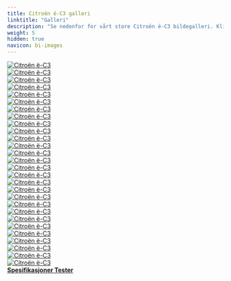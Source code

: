 ```yaml
---
title: Citroën ë-C3 galleri
linktitle: "Galleri"
description: "Se nedenfor for vårt store Citroën ë-C3 bildegalleri. Klikk på bildene for høyoppløselige versjoner."
weight: 5
hidden: true
navicon: bi-images
---
```

<!-- markdownlint-disable MD033 -->
<div class="row" id ="my-gallery">
	<div class="pswp-grid-item col-6 col-md-4">
		<a href="https://media.evkx.net/multimedia/models/citroën/ë-c3/ë-c3/charging_1.jpg"
data-pswp-src="https://media.evkx.net/multimedia/models/citroën/ë-c3/ë-c3/charging_1.jpg"
data-pswp-width="2894"
data-pswp-height="2170" 
target="_blank">
			<img src="https://media.evkx.net/multimedia/models/citroën/ë-c3/ë-c3/charging_1_xst.jpg" alt="Citroën ë-C3" class="img-fluid " />
		</a>
	</div>
	<div class="pswp-grid-item col-6 col-md-4">
		<a href="https://media.evkx.net/multimedia/models/citroën/ë-c3/ë-c3/doors_1.jpg"
data-pswp-src="https://media.evkx.net/multimedia/models/citroën/ë-c3/ë-c3/doors_1.jpg"
data-pswp-width="3000"
data-pswp-height="1999" 
target="_blank">
			<img src="https://media.evkx.net/multimedia/models/citroën/ë-c3/ë-c3/doors_1_xst.jpg" alt="Citroën ë-C3" class="img-fluid " />
		</a>
	</div>
	<div class="pswp-grid-item col-6 col-md-4">
		<a href="https://media.evkx.net/multimedia/models/citroën/ë-c3/ë-c3/exterior_1.jpg"
data-pswp-src="https://media.evkx.net/multimedia/models/citroën/ë-c3/ë-c3/exterior_1.jpg"
data-pswp-width="3000"
data-pswp-height="2000" 
target="_blank">
			<img src="https://media.evkx.net/multimedia/models/citroën/ë-c3/ë-c3/exterior_1_xst.jpg" alt="Citroën ë-C3" class="img-fluid " />
		</a>
	</div>
	<div class="pswp-grid-item col-6 col-md-4">
		<a href="https://media.evkx.net/multimedia/models/citroën/ë-c3/ë-c3/exterior_2.jpg"
data-pswp-src="https://media.evkx.net/multimedia/models/citroën/ë-c3/ë-c3/exterior_2.jpg"
data-pswp-width="3000"
data-pswp-height="1500" 
target="_blank">
			<img src="https://media.evkx.net/multimedia/models/citroën/ë-c3/ë-c3/exterior_2_xst.jpg" alt="Citroën ë-C3" class="img-fluid " />
		</a>
	</div>
	<div class="pswp-grid-item col-6 col-md-4">
		<a href="https://media.evkx.net/multimedia/models/citroën/ë-c3/ë-c3/exterior_3.jpg"
data-pswp-src="https://media.evkx.net/multimedia/models/citroën/ë-c3/ë-c3/exterior_3.jpg"
data-pswp-width="2894"
data-pswp-height="2170" 
target="_blank">
			<img src="https://media.evkx.net/multimedia/models/citroën/ë-c3/ë-c3/exterior_3_xst.jpg" alt="Citroën ë-C3" class="img-fluid " />
		</a>
	</div>
	<div class="pswp-grid-item col-6 col-md-4">
		<a href="https://media.evkx.net/multimedia/models/citroën/ë-c3/ë-c3/exterior_4.jpg"
data-pswp-src="https://media.evkx.net/multimedia/models/citroën/ë-c3/ë-c3/exterior_4.jpg"
data-pswp-width="2900"
data-pswp-height="2175" 
target="_blank">
			<img src="https://media.evkx.net/multimedia/models/citroën/ë-c3/ë-c3/exterior_4_xst.jpg" alt="Citroën ë-C3" class="img-fluid " />
		</a>
	</div>
	<div class="pswp-grid-item col-6 col-md-4">
		<a href="https://media.evkx.net/multimedia/models/citroën/ë-c3/ë-c3/exterior_5.jpg"
data-pswp-src="https://media.evkx.net/multimedia/models/citroën/ë-c3/ë-c3/exterior_5.jpg"
data-pswp-width="3000"
data-pswp-height="1500" 
target="_blank">
			<img src="https://media.evkx.net/multimedia/models/citroën/ë-c3/ë-c3/exterior_5_xst.jpg" alt="Citroën ë-C3" class="img-fluid " />
		</a>
	</div>
	<div class="pswp-grid-item col-6 col-md-4">
		<a href="https://media.evkx.net/multimedia/models/citroën/ë-c3/ë-c3/exterior_6.jpg"
data-pswp-src="https://media.evkx.net/multimedia/models/citroën/ë-c3/ë-c3/exterior_6.jpg"
data-pswp-width="3000"
data-pswp-height="1500" 
target="_blank">
			<img src="https://media.evkx.net/multimedia/models/citroën/ë-c3/ë-c3/exterior_6_xst.jpg" alt="Citroën ë-C3" class="img-fluid " />
		</a>
	</div>
	<div class="pswp-grid-item col-6 col-md-4">
		<a href="https://media.evkx.net/multimedia/models/citroën/ë-c3/ë-c3/exterior_7.jpg"
data-pswp-src="https://media.evkx.net/multimedia/models/citroën/ë-c3/ë-c3/exterior_7.jpg"
data-pswp-width="2900"
data-pswp-height="2175" 
target="_blank">
			<img src="https://media.evkx.net/multimedia/models/citroën/ë-c3/ë-c3/exterior_7_xst.jpg" alt="Citroën ë-C3" class="img-fluid " />
		</a>
	</div>
	<div class="pswp-grid-item col-6 col-md-4">
		<a href="https://media.evkx.net/multimedia/models/citroën/ë-c3/ë-c3/exterior_8.jpg"
data-pswp-src="https://media.evkx.net/multimedia/models/citroën/ë-c3/ë-c3/exterior_8.jpg"
data-pswp-width="3000"
data-pswp-height="1687" 
target="_blank">
			<img src="https://media.evkx.net/multimedia/models/citroën/ë-c3/ë-c3/exterior_8_xst.jpg" alt="Citroën ë-C3" class="img-fluid " />
		</a>
	</div>
	<div class="pswp-grid-item col-6 col-md-4">
		<a href="https://media.evkx.net/multimedia/models/citroën/ë-c3/ë-c3/exterior_9.jpg"
data-pswp-src="https://media.evkx.net/multimedia/models/citroën/ë-c3/ë-c3/exterior_9.jpg"
data-pswp-width="3000"
data-pswp-height="1764" 
target="_blank">
			<img src="https://media.evkx.net/multimedia/models/citroën/ë-c3/ë-c3/exterior_9_xst.jpg" alt="Citroën ë-C3" class="img-fluid " />
		</a>
	</div>
	<div class="pswp-grid-item col-6 col-md-4">
		<a href="https://media.evkx.net/multimedia/models/citroën/ë-c3/ë-c3/frontseats_1.jpg"
data-pswp-src="https://media.evkx.net/multimedia/models/citroën/ë-c3/ë-c3/frontseats_1.jpg"
data-pswp-width="3000"
data-pswp-height="1759" 
target="_blank">
			<img src="https://media.evkx.net/multimedia/models/citroën/ë-c3/ë-c3/frontseats_1_xst.jpg" alt="Citroën ë-C3" class="img-fluid " />
		</a>
	</div>
	<div class="pswp-grid-item col-6 col-md-4">
		<a href="https://media.evkx.net/multimedia/models/citroën/ë-c3/ë-c3/headlights_1.jpg"
data-pswp-src="https://media.evkx.net/multimedia/models/citroën/ë-c3/ë-c3/headlights_1.jpg"
data-pswp-width="2894"
data-pswp-height="2170" 
target="_blank">
			<img src="https://media.evkx.net/multimedia/models/citroën/ë-c3/ë-c3/headlights_1_xst.jpg" alt="Citroën ë-C3" class="img-fluid " />
		</a>
	</div>
	<div class="pswp-grid-item col-6 col-md-4">
		<a href="https://media.evkx.net/multimedia/models/citroën/ë-c3/ë-c3/interior_1.jpg"
data-pswp-src="https://media.evkx.net/multimedia/models/citroën/ë-c3/ë-c3/interior_1.jpg"
data-pswp-width="2669"
data-pswp-height="2353" 
target="_blank">
			<img src="https://media.evkx.net/multimedia/models/citroën/ë-c3/ë-c3/interior_1_xst.jpg" alt="Citroën ë-C3" class="img-fluid " />
		</a>
	</div>
	<div class="pswp-grid-item col-6 col-md-4">
		<a href="https://media.evkx.net/multimedia/models/citroën/ë-c3/ë-c3/interior_2.jpg"
data-pswp-src="https://media.evkx.net/multimedia/models/citroën/ë-c3/ë-c3/interior_2.jpg"
data-pswp-width="2752"
data-pswp-height="2291" 
target="_blank">
			<img src="https://media.evkx.net/multimedia/models/citroën/ë-c3/ë-c3/interior_2_xst.jpg" alt="Citroën ë-C3" class="img-fluid " />
		</a>
	</div>
	<div class="pswp-grid-item col-6 col-md-4">
		<a href="https://media.evkx.net/multimedia/models/citroën/ë-c3/ë-c3/interior_3.jpg"
data-pswp-src="https://media.evkx.net/multimedia/models/citroën/ë-c3/ë-c3/interior_3.jpg"
data-pswp-width="2173"
data-pswp-height="2898" 
target="_blank">
			<img src="https://media.evkx.net/multimedia/models/citroën/ë-c3/ë-c3/interior_3_xst.jpg" alt="Citroën ë-C3" class="img-fluid " />
		</a>
	</div>
	<div class="pswp-grid-item col-6 col-md-4">
		<a href="https://media.evkx.net/multimedia/models/citroën/ë-c3/ë-c3/interior_4.jpg"
data-pswp-src="https://media.evkx.net/multimedia/models/citroën/ë-c3/ë-c3/interior_4.jpg"
data-pswp-width="2752"
data-pswp-height="2291" 
target="_blank">
			<img src="https://media.evkx.net/multimedia/models/citroën/ë-c3/ë-c3/interior_4_xst.jpg" alt="Citroën ë-C3" class="img-fluid " />
		</a>
	</div>
	<div class="pswp-grid-item col-6 col-md-4">
		<a href="https://media.evkx.net/multimedia/models/citroën/ë-c3/ë-c3/interior_5.jpg"
data-pswp-src="https://media.evkx.net/multimedia/models/citroën/ë-c3/ë-c3/interior_5.jpg"
data-pswp-width="3000"
data-pswp-height="1501" 
target="_blank">
			<img src="https://media.evkx.net/multimedia/models/citroën/ë-c3/ë-c3/interior_5_xst.jpg" alt="Citroën ë-C3" class="img-fluid " />
		</a>
	</div>
	<div class="pswp-grid-item col-6 col-md-4">
		<a href="https://media.evkx.net/multimedia/models/citroën/ë-c3/ë-c3/main_1.jpg"
data-pswp-src="https://media.evkx.net/multimedia/models/citroën/ë-c3/ë-c3/main_1.jpg"
data-pswp-width="3000"
data-pswp-height="1500" 
target="_blank">
			<img src="https://media.evkx.net/multimedia/models/citroën/ë-c3/ë-c3/main_1_xst.jpg" alt="Citroën ë-C3" class="img-fluid " />
		</a>
	</div>
	<div class="pswp-grid-item col-6 col-md-4">
		<a href="https://media.evkx.net/multimedia/models/citroën/ë-c3/ë-c3/rearlights_1.jpg"
data-pswp-src="https://media.evkx.net/multimedia/models/citroën/ë-c3/ë-c3/rearlights_1.jpg"
data-pswp-width="2894"
data-pswp-height="2170" 
target="_blank">
			<img src="https://media.evkx.net/multimedia/models/citroën/ë-c3/ë-c3/rearlights_1_xst.jpg" alt="Citroën ë-C3" class="img-fluid " />
		</a>
	</div>
	<div class="pswp-grid-item col-6 col-md-4">
		<a href="https://media.evkx.net/multimedia/models/citroën/ë-c3/ë-c3/screens_1.jpg"
data-pswp-src="https://media.evkx.net/multimedia/models/citroën/ë-c3/ë-c3/screens_1.jpg"
data-pswp-width="3000"
data-pswp-height="2007" 
target="_blank">
			<img src="https://media.evkx.net/multimedia/models/citroën/ë-c3/ë-c3/screens_1_xst.jpg" alt="Citroën ë-C3" class="img-fluid " />
		</a>
	</div>
	<div class="pswp-grid-item col-6 col-md-4">
		<a href="https://media.evkx.net/multimedia/models/citroën/ë-c3/ë-c3/screens_2.jpg"
data-pswp-src="https://media.evkx.net/multimedia/models/citroën/ë-c3/ë-c3/screens_2.jpg"
data-pswp-width="3000"
data-pswp-height="1999" 
target="_blank">
			<img src="https://media.evkx.net/multimedia/models/citroën/ë-c3/ë-c3/screens_2_xst.jpg" alt="Citroën ë-C3" class="img-fluid " />
		</a>
	</div>
	<div class="pswp-grid-item col-6 col-md-4">
		<a href="https://media.evkx.net/multimedia/models/citroën/ë-c3/ë-c3/screens_3.jpg"
data-pswp-src="https://media.evkx.net/multimedia/models/citroën/ë-c3/ë-c3/screens_3.jpg"
data-pswp-width="2917"
data-pswp-height="2152" 
target="_blank">
			<img src="https://media.evkx.net/multimedia/models/citroën/ë-c3/ë-c3/screens_3_xst.jpg" alt="Citroën ë-C3" class="img-fluid " />
		</a>
	</div>
	<div class="pswp-grid-item col-6 col-md-4">
		<a href="https://media.evkx.net/multimedia/models/citroën/ë-c3/ë-c3/screens_4.jpg"
data-pswp-src="https://media.evkx.net/multimedia/models/citroën/ë-c3/ë-c3/screens_4.jpg"
data-pswp-width="2894"
data-pswp-height="2170" 
target="_blank">
			<img src="https://media.evkx.net/multimedia/models/citroën/ë-c3/ë-c3/screens_4_xst.jpg" alt="Citroën ë-C3" class="img-fluid " />
		</a>
	</div>
	<div class="pswp-grid-item col-6 col-md-4">
		<a href="https://media.evkx.net/multimedia/models/citroën/ë-c3/ë-c3/secondrowseats_1.jpg"
data-pswp-src="https://media.evkx.net/multimedia/models/citroën/ë-c3/ë-c3/secondrowseats_1.jpg"
data-pswp-width="2893"
data-pswp-height="2170" 
target="_blank">
			<img src="https://media.evkx.net/multimedia/models/citroën/ë-c3/ë-c3/secondrowseats_1_xst.jpg" alt="Citroën ë-C3" class="img-fluid " />
		</a>
	</div>
	<div class="pswp-grid-item col-6 col-md-4">
		<a href="https://media.evkx.net/multimedia/models/citroën/ë-c3/ë-c3/trunk_1.jpg"
data-pswp-src="https://media.evkx.net/multimedia/models/citroën/ë-c3/ë-c3/trunk_1.jpg"
data-pswp-width="3000"
data-pswp-height="1999" 
target="_blank">
			<img src="https://media.evkx.net/multimedia/models/citroën/ë-c3/ë-c3/trunk_1_xst.jpg" alt="Citroën ë-C3" class="img-fluid " />
		</a>
	</div>
	<div class="pswp-grid-item col-6 col-md-4">
		<a href="https://media.evkx.net/multimedia/models/citroën/ë-c3/ë-c3/trunk_2.jpg"
data-pswp-src="https://media.evkx.net/multimedia/models/citroën/ë-c3/ë-c3/trunk_2.jpg"
data-pswp-width="2893"
data-pswp-height="2170" 
target="_blank">
			<img src="https://media.evkx.net/multimedia/models/citroën/ë-c3/ë-c3/trunk_2_xst.jpg" alt="Citroën ë-C3" class="img-fluid " />
		</a>
	</div>
	<div class="pswp-grid-item col-6 col-md-4">
		<a href="https://media.evkx.net/multimedia/models/citroën/ë-c3/ë-c3/trunk_3.jpg"
data-pswp-src="https://media.evkx.net/multimedia/models/citroën/ë-c3/ë-c3/trunk_3.jpg"
data-pswp-width="2900"
data-pswp-height="2175" 
target="_blank">
			<img src="https://media.evkx.net/multimedia/models/citroën/ë-c3/ë-c3/trunk_3_xst.jpg" alt="Citroën ë-C3" class="img-fluid " />
		</a>
	</div>
</div>
<script type="module">
  import PhotoSwipeLightbox from '/js/photoswipe-lightbox.esm.js';
    const lightbox = new PhotoSwipeLightbox({
       gallery: '#my-gallery',
        children: 'a',
        pswpModule: () => import('/js/photoswipe.esm.js')
    });
lightbox.init();
</script>
<div class="mt-3 mb-3">
<a href="../specifications/" class="text-decoration-none text-black">
<strong><i class="bi-arrow-left"></i> Spesifikasjoner </strong>
</a>
<a href="../reviews/" class="text-decoration-none text-black float-end">
<strong>Tester <i class="bi-arrow-right"></i></strong>
</a>
</div>

